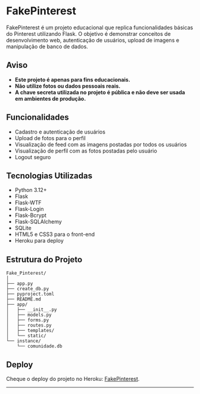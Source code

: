 # FakePinterest

FakePinterest é um projeto educacional que replica funcionalidades básicas do Pinterest utilizando Flask. O objetivo é demonstrar conceitos de desenvolvimento web, autenticação de usuários, upload de imagens e manipulação de banco de dados.

## Aviso

- **Este projeto é apenas para fins educacionais.**
- **Não utilize fotos ou dados pessoais reais.**
- **A chave secreta utilizada no projeto é pública e não deve ser usada em ambientes de produção.**

## Funcionalidades

- Cadastro e autenticação de usuários
- Upload de fotos para o perfil
- Visualização de feed com as imagens postadas por todos os usuários
- Visualização de perfil com as fotos postadas pelo usuário
- Logout seguro

## Tecnologias Utilizadas

- Python 3.12+
- Flask
- Flask-WTF
- Flask-Login
- Flask-Bcrypt
- Flask-SQLAlchemy
- SQLite
- HTML5 e CSS3 para o front-end
- Heroku para deploy

## Estrutura do Projeto

```
Fake_Pinterest/
│
├── app.py
├── create_db.py
├── pyproject.toml
├── README.md
├── app/
│   ├── __init__.py
│   ├── models.py
│   ├── forms.py
│   ├── routes.py
│   ├── templates/
│   └── static/
└── instance/
    └── comunidade.db
```

## Deploy

Cheque o deploy do projeto no Heroku: [FakePinterest](https://fakepinterest.herokuapp.com/).

---